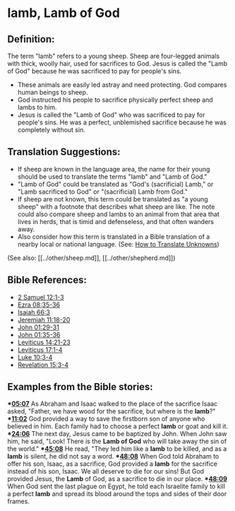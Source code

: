 # lamb, Lamb of God #

## Definition: ##

The term "lamb" refers to a young sheep. Sheep are four-legged animals with thick, woolly hair, used for sacrifices to God. Jesus is called the "Lamb of God" because he was sacrificed to pay for people's sins.

 * These animals are easily led astray and need protecting. God compares human beings to sheep.
 * God instructed his people to sacrifice physically perfect sheep and lambs to him.
 * Jesus is called the "Lamb of God" who was sacrificed to pay for people's sins. He was a perfect, unblemished sacrifice because he was completely without sin.

## Translation Suggestions: ##

* If sheep are known in the language area, the name for their young should be used to translate the terms "lamb" and "Lamb of God."
* "Lamb of God" could be translated as "God's (sacrificial) Lamb," or "Lamb sacrificed to God" or "(sacrificial) Lamb from God."
* If sheep are not known, this term could be translated as "a young sheep" with a footnote that describes what sheep are like. The note could also compare sheep and lambs to an animal from that area that lives in herds, that is timid and defenseless, and that often wanders away.
* Also consider how this term is translated in a Bible translation of a nearby local or national language. (See: [How to Translate Unknowns](en/ta-vol1/translate/man/translate-unknown))

(See also: [[../other/sheep.md]], [[../other/shepherd.md]])

## Bible References: ##

* [2 Samuel 12:1-3](en/tn/2sa/help/12/01)
* [Ezra 08:35-36](en/tn/ezr/help/08/35)
* [Isaiah 66:3](en/tn/isa/help/66/03)
* [Jeremiah 11:18-20](en/tn/jer/help/11/18)
* [John 01:29-31](en/tn/jhn/help/01/29)
* [John 01:35-36](en/tn/jhn/help/01/35)
* [Leviticus 14:21-23](en/tn/lev/help/14/21)
* [Leviticus 17:1-4](en/tn/lev/help/17/01)
* [Luke 10:3-4](en/tn/luk/help/10/03)
* [Revelation 15:3-4](en/tn/rev/help/15/03)

## Examples from the Bible stories: ##

  __*[05:07](en/tn/obs/help/05/07)__ As Abraham and Isaac walked to the place of the sacrifice Isaac asked, "Father, we have wood for the sacrifice, but where is the __lamb__?"
  __*[11:02](en/tn/obs/help/11/02)__ God provided a way to save the firstborn son of anyone who believed in him. Each family had to choose a perfect __lamb__ or goat and kill it.
  __*[24:06](en/tn/obs/help/24/06)__ The next day, Jesus came to be baptized by John. When John saw him, he said, "Look! There is the __Lamb of God__ who will take away the sin of the world."
  __*[45:08](en/tn/obs/help/45/08)__ He read, "They led him like a __lamb__ to be killed, and as a __lamb__ is silent, he did not say a word.
  __*[48:08](en/tn/obs/help/48/08)__ When God told Abraham to offer his son, Isaac, as a sacrifice, God provided a __lamb__ for the sacrifice instead of his son, Isaac. We all deserve to die for our sins! But God provided Jesus, the __Lamb__ of God, as a sacrifice to die in our place.
  __*[48:09](en/tn/obs/help/48/09)__ When God sent the last plague on Egypt, he told each Israelite family to kill a perfect __lamb__ and spread its blood around the tops and sides of their door frames.